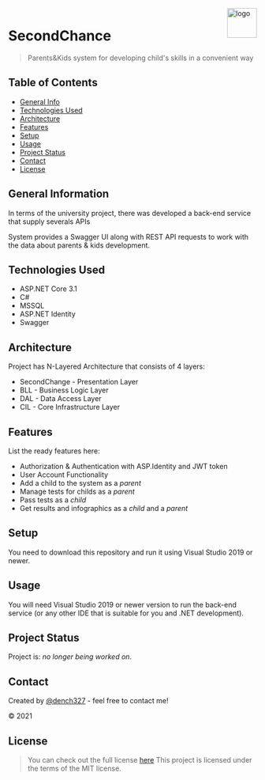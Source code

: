 <img src="https://user-images.githubusercontent.com/53062219/218335000-f00277f0-f199-4cd3-991a-0f91ded9a6b6.png" alt="logo" title="logo" align="right" height="60" />

# SecondChance
> Parents&Kids system for developing child's skills in a convenient way

## Table of Contents
* [General Info](#general-information)
* [Technologies Used](#technologies-used)
* [Architecture](#architecture)
* [Features](#features)
* [Setup](#setup)
* [Usage](#usage)
* [Project Status](#project-status)
* [Contact](#contact)
* [License](#license)


## General Information
In terms of the university project, there was developed a back-end service that supply severals APIs

System provides a Swagger UI along with REST API requests to work with the data about parents & kids development.


## Technologies Used
- ASP.NET Core 3.1
- C#
- MSSQL
- ASP.NET Identity
- Swagger

## Architecture
Project has N-Layered Architecture that consists of 4 layers:
- SecondChange - Presentation Layer
- BLL - Business Logic Layer
- DAL - Data Access Layer
- CIL - Core Infrastructure Layer

## Features
List the ready features here:
- Authorization & Authentication with ASP.Identity and JWT token
- User Account Functionality
- Add a child to the system as a *parent*
- Manage tests for childs as a *parent*
- Pass tests as a *child*
- Get results and infographics as a *child* and a *parent*


## Setup
You need to download this repository and run it using Visual Studio 2019 or newer.


## Usage
You will need Visual Studio 2019 or newer version to run the back-end service (or any other IDE that is suitable for you and .NET development).


## Project Status
Project is: _no longer being worked on_.


## Contact
Created by [@dench327](https://linkedin.com/in/https://www.linkedin.com/in/denis-semko-551b91191) - feel free to contact me!

© 2021


## License
> You can check out the full license [here](https://github.com/DenisSemko/SecondChance/blob/master/LICENSE.md)
This project is licensed under the terms of the MIT license.
